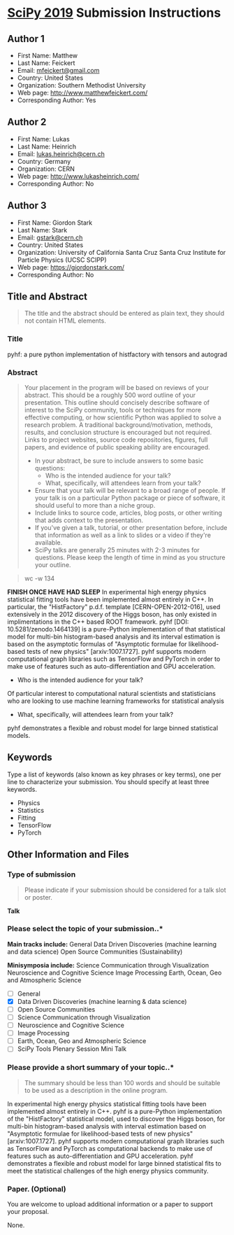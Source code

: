# [SciPy 2019](https://www.scipy2019.scipy.org/) Submission Instructions

## Author 1

- First Name: Matthew
- Last Name: Feickert
- Email: mfeickert@gmail.com
- Country: United States
- Organization: Southern Methodist University
- Web page: http://www.matthewfeickert.com/
- Corresponding Author: Yes

## Author 2

- First Name: Lukas
- Last Name: Heinrich
- Email: lukas.heinrich@cern.ch
- Country: Germany
- Organization: CERN
- Web page: http://www.lukasheinrich.com/
- Corresponding Author: No

## Author 3

- First Name: Giordon Stark
- Last Name: Stark
- Email: gstark@cern.ch
- Country: United States
- Organization: University of California Santa Cruz Santa Cruz Institute for Particle Physics (UCSC SCIPP)
- Web page: https://giordonstark.com/
- Corresponding Author: No

## Title and Abstract
> The title and the abstract should be entered as plain text, they should not contain HTML elements.

### Title

pyhf: a pure python implementation of histfactory with tensors and autograd

### Abstract

> Your placement in the program will be based on reviews of your abstract. This should be a roughly 500 word outline of your presentation. This outline should concisely describe software of interest to the SciPy community, tools or techniques for more effective computing, or how scientific Python was applied to solve a research problem. A traditional background/motivation, methods, results, and conclusion structure is encouraged but not required. Links to project websites, source code repositories, figures, full papers, and evidence of public speaking ability are encouraged.
> - In your abstract, be sure to include answers to some basic questions:
>   - Who is the intended audience for your talk?
>   - What, specifically, will attendees learn from your talk?
> - Ensure that your talk will be relevant to a broad range of people. If your talk is on a particular Python package or piece of software, it should useful to more than a niche group.
> - Include links to source code, articles, blog posts, or other writing that adds context to the presentation.
> - If you've given a talk, tutorial, or other presentation before, include that information as well as a link to slides or a video if they're available.
> - SciPy talks are generally 25 minutes with 2-3 minutes for questions. Please keep the length of time in mind as you structure your outline.

> wc -w 134

**FINISH ONCE HAVE HAD SLEEP**
In experimental high energy physics statistical fitting tools have been implemented almost entirely in C++. In particular, the "HistFactory" p.d.f. template [CERN-OPEN-2012-016], used extensively in the 2012 discovery of the Higgs boson, has only existed in implimentations in the C++ based ROOT framework. pyhf [DOI: 10.5281/zenodo.1464139] is a pure-Python implementation of that statistical model for multi-bin histogram-based analysis and its interval estimation is based on the asymptotic formulas of "Asymptotic formulae for likelihood-based tests of new physics" [arxiv:1007.1727]. pyhf supports modern computational graph libraries such as TensorFlow and PyTorch in order to make use of features such as auto-differentiation and GPU acceleration.

- Who is the intended audience for your talk?

Of particular interest to computational natural scientists and statisticians who are looking to use machine learning frameworks for statistical analysis

- What, specifically, will attendees learn from your talk?

pyhf demonstrates a flexible and robust model for large binned statistical models.

<!-- The HistFactory p.d.f. template [CERN-OPEN-2012-016] is per-se independent of its implementation in ROOT and it is useful to be able to run statistical analysis outside of the ROOT, RooFit, RooStats framework. pyhf is a pure-python implementation of that statistical model for multi-bin histogram-based analysis and its interval estimation is based on the asymptotic formulas of "Asymptotic formulae for likelihood-based tests of new physics" [arxiv:1007.1727]. pyhf supports modern computational graph libraries such as TensorFlow and PyTorch in order to make use of features such as auto-differentiation and GPU acceleration. -->

## Keywords
Type a list of keywords (also known as key phrases or key terms), one per line to characterize your submission. You should specify at least three keywords.

- Physics
- Statistics
- Fitting
- TensorFlow
- PyTorch

## Other Information and Files

### Type of submission
> Please indicate if your submission should be considered for a talk slot or poster.

**Talk**

### Please select the topic of your submission..*

**Main tracks include:**
General
Data Driven Discoveries (machine learning and data science)
Open Source Communities (Sustainability)

**Minisymposia include:**
Science Communication through Visualization
Neuroscience and Cognitive Science
Image Processing
Earth, Ocean, Geo and Atmospheric Science

- [ ] General
- [x] Data Driven Discoveries (machine learning & data science)
- [ ] Open Source Communities
- [ ] Science Communication through Visualization
- [ ] Neuroscience and Cognitive Science
- [ ] Image Processing
- [ ] Earth, Ocean, Geo and Atmospheric Science
- [ ] SciPy Tools Plenary Session Mini Talk

### Please provide a short summary of your topic..*
> The summary should be less than 100 words and should be suitable to be used as a description in the online program.

In experimental high energy physics statistical fitting tools have been implemented almost entirely in C++. pyhf is a pure-Python implementation of the "HistFactory" statistical model, used to discover the Higgs boson, for multi-bin histogram-based analysis with interval estimation based on "Asymptotic formulae for likelihood-based tests of new physics" [arxiv:1007.1727]. pyhf supports modern computational graph libraries such as TensorFlow and PyTorch as computational backends to make use of features such as auto-differentiation and GPU acceleration. pyhf demonstrates a flexible and robust model for large binned statistical fits to meet the statistical challenges of the high energy physics community.

### Paper. (Optional)
You are welcome to upload additional information or a paper to support your proposal.

None.
